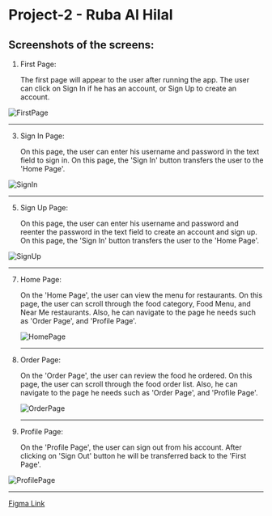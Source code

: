 # Project-2 - Ruba Al Hilal
## Screenshots of the screens:
1. First Page:
   
   The first page will appear to the user after running the app. The user can click on Sign In if he has an account, or Sign Up to create an account.

   
![FirstPage](https://github.com/RubaAlHilal/Project-2/assets/73358612/54da1f2c-9021-4fcf-8b8b-9cc1ca51f88d)


   ------------------------------------------------------------------------------
3. Sign In Page:
   
   On this page, the user can enter his username and password in the text field to sign in. On this page, the 'Sign In' button transfers the user to the 'Home Page'.


   
![SignIn](https://github.com/RubaAlHilal/Project-2/assets/73358612/b2962617-fa4b-4fea-a434-bfded78cbf17)

   ------------------------------------------------------------------------------
5. Sign Up Page:
   
   On this page, the user can enter his username and password and reenter the password in the text field to create an account and sign up. On this page, the 'Sign In' button transfers the user to the 'Home Page'.

   
   
![SignUp](https://github.com/RubaAlHilal/Project-2/assets/73358612/5e2620be-11c8-4395-83df-c07ca55d3b49)

   ------------------------------------------------------------------------------
7. Home Page:
   
   On the 'Home Page', the user can view the menu for restaurants. On this page, the user can scroll through the food category, Food Menu, and Near Me restaurants. Also, he can navigate to the page he needs such as 'Order Page', and  'Profile Page'.


   
   ![HomePage](https://github.com/RubaAlHilal/Project-2/assets/73358612/73ef3ee8-dc2a-46d9-9bc5-aea0adf2914f)

   ------------------------------------------------------------------------------
9. Order Page:
    
    On the 'Order Page', the user can review the food he ordered. On this page, the user can scroll through the food order list. Also, he can navigate to the page he needs such as 'Order Page', and  'Profile Page'.



   ![OrderPage](https://github.com/RubaAlHilal/Project-2/assets/73358612/854ed5d8-c28e-4ff7-895c-435101684290)

   ------------------------------------------------------------------------------
11. Profile Page:
    
    On the 'Profile Page', the user can sign out from his account. After clicking on 'Sign Out' button he will be transferred back to the 'First Page'.


    
![ProfilePage](https://github.com/RubaAlHilal/Project-2/assets/73358612/78e12a4e-c404-4380-a7e4-06ca1c1dd77e)

   ------------------------------------------------------------------------------------------------------------------------------------------------------------

   















<a href="https://www.figma.com/file/9X5260T0MpVWxSgGr1f43y/Food-Delivery---Mobile-App-Design-(Community)?type=design&node-id=0%3A1&mode=design&t=vsewM5c2BJ6UKdX7-1"> Figma Link</a>
